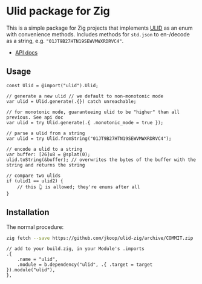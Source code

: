 # Ulid package for Zig

This is a simple package for Zig projects that implements [ULID][ulid-spec] as an enum with convenience methods. Includes methods for `std.json` to en-/decode as a string, e.g. `"01JT9B27HTN19SEWVMWXRDRVC4"`.

- [API docs][api-docs]

## Usage

```zig
const Ulid = @import("ulid").Ulid;

// generate a new ulid // we default to non-monotonic mode
var ulid = Ulid.generate(.{}) catch unreachable;

// for monotonic mode, guaranteeing ulid to be "higher" than all previous. See api doc
var ulid = try Ulid.generate(.{ .monotonic_mode = true });

// parse a ulid from a string
var ulid = try Ulid.fromString("01JT9B27HTN19SEWVMWXRDRVC4");

// encode a ulid to a string
var buffer: [26]u8 = @splat(0);
ulid.toString(&buffer); // overwrites the bytes of the buffer with the string and returns the string

// compare two ulids
if (ulid1 == ulid2) {
	// this 👆 is allowed; they're enums after all
}
```

## Installation

The normal procedure:

```sh
zig fetch --save https://github.com/jkoop/ulid-zig/archive/COMMIT.zip
```

```zig
// add to your build.zig, in your Module's .imports
.{
    .name = "ulid",
    .module = b.dependency("ulid", .{ .target = target }).module("ulid"),
},
```

[api-docs]: https://joekoop.com/ulid-zig
[ulid-spec]: https://github.com/ulid/spec
